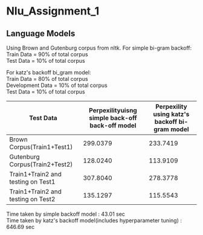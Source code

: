 # Nlu_Assignment_1
## Language Models

Using Brown and Gutenburg corpus from nltk.
For simple bi-gram backoff:<br />
      Train Data = 90% of total corpus <br />
      Test Data = 10% of total corpus

For katz's backoff bi_gram model:<br />
      Train Data = 80% of total corpus<br />
      Development Data = 10% of total corpus<br />
      Test Data = 10% of total corpus

|Test Data|Perpexilityuisng simple back-off back-off model|Perpexility using katz's backoff bi-gram model|
|---------|----------------------------------------|--------------------------------------|
|Brown Corpus(Train1+Test1)|299.0379|233.7419|
|Gutenburg Corpus(Train2+Test2)|128.0240|113.9109|
|Train1+Train2 and testing on Test1|307.8040|278.3778|
|Train1+Train2 and testing on Test2|135.1297|115.5543|

Time taken by simple backoff model : 43.01 sec<br />
Time taken by katz's backoff model(includes hyperparameter tuning) : 646.69 sec 
